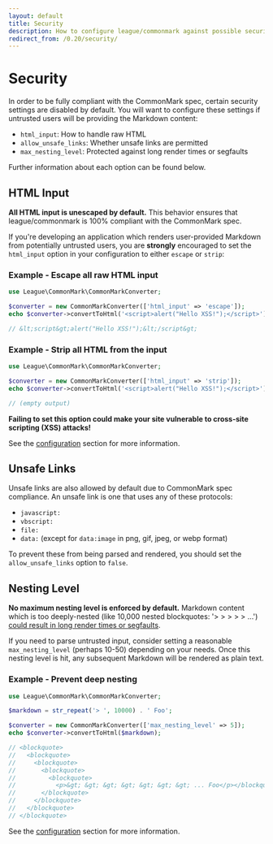 ```yaml
---
layout: default
title: Security
description: How to configure league/commonmark against possible security issues when handling untrusted user input
redirect_from: /0.20/security/
---
```


# Security

In order to be fully compliant with the CommonMark spec, certain security settings are disabled by default.  You will want to configure these settings if untrusted users will be providing the Markdown content:

- `html_input`: How to handle raw HTML
- `allow_unsafe_links`: Whether unsafe links are permitted
- `max_nesting_level`: Protected against long render times or segfaults

Further information about each option can be found below.

## HTML Input

**All HTML input is unescaped by default.**  This behavior ensures that league/commonmark is 100% compliant with the CommonMark spec.

If you're developing an application which renders user-provided Markdown from potentially untrusted users, you are **strongly** encouraged to set the `html_input` option in your configuration to either `escape` or `strip`:

### Example - Escape all raw HTML input

```php
use League\CommonMark\CommonMarkConverter;

$converter = new CommonMarkConverter(['html_input' => 'escape']);
echo $converter->convertToHtml('<script>alert("Hello XSS!");</script>');

// &lt;script&gt;alert("Hello XSS!");&lt;/script&gt;
```

### Example - Strip all HTML from the input

```php
use League\CommonMark\CommonMarkConverter;

$converter = new CommonMarkConverter(['html_input' => 'strip']);
echo $converter->convertToHtml('<script>alert("Hello XSS!");</script>');

// (empty output)
```

**Failing to set this option could make your site vulnerable to cross-site scripting (XSS) attacks!**

See the [configuration](/1.0/configuration/) section for more information.

## Unsafe Links

Unsafe links are also allowed by default due to CommonMark spec compliance.  An unsafe link is one that uses any of these protocols:

- `javascript:`
- `vbscript:`
- `file:`
- `data:` (except for `data:image` in png, gif, jpeg, or webp format)

To prevent these from being parsed and rendered, you should set the `allow_unsafe_links` option to `false`.

## Nesting Level

**No maximum nesting level is enforced by default.**  Markdown content which is too deeply-nested (like 10,000 nested blockquotes: '> > > > > ...') [could result in long render times or segfaults](https://github.com/thephpleague/commonmark/issues/243#issuecomment-217580285).

If you need to parse untrusted input, consider setting a reasonable `max_nesting_level` (perhaps 10-50) depending on your needs.  Once this nesting level is hit, any subsequent Markdown will be rendered as plain text.

### Example - Prevent deep nesting

```php
use League\CommonMark\CommonMarkConverter;

$markdown = str_repeat('> ', 10000) . ' Foo';

$converter = new CommonMarkConverter(['max_nesting_level' => 5]);
echo $converter->convertToHtml($markdown);

// <blockquote>
//   <blockquote>
//     <blockquote>
//       <blockquote>
//         <blockquote>
//           <p>&gt; &gt; &gt; &gt; &gt; &gt; &gt; ... Foo</p></blockquote>
//       </blockquote>
//     </blockquote>
//   </blockquote>
// </blockquote>
```

See the [configuration](/1.0/configuration/) section for more information.
